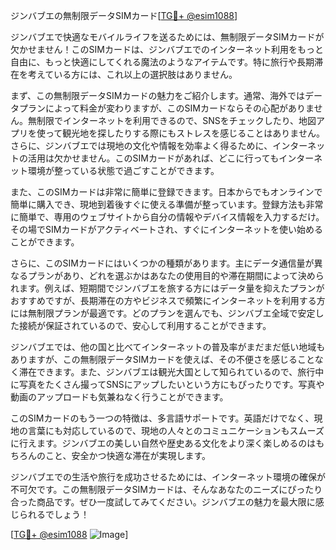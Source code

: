ジンバブエの無制限データSIMカード[[TG💪+ @esim1088](https://t.me/s/esim1088)]

ジンバブエで快適なモバイルライフを送るためには、無制限データSIMカードが欠かせません！このSIMカードは、ジンバブエでのインターネット利用をもっと自由に、もっと快適にしてくれる魔法のようなアイテムです。特に旅行や長期滞在を考えている方には、これ以上の選択肢はありません。

まず、この無制限データSIMカードの魅力をご紹介します。通常、海外ではデータプランによって料金が変わりますが、このSIMカードならその心配がありません。無制限でインターネットを利用できるので、SNSをチェックしたり、地図アプリを使って観光地を探したりする際にもストレスを感じることはありません。さらに、ジンバブエでは現地の文化や情報を効率よく得るために、インターネットの活用は欠かせません。このSIMカードがあれば、どこに行ってもインターネット環境が整っている状態で過ごすことができます。

また、このSIMカードは非常に簡単に登録できます。日本からでもオンラインで簡単に購入でき、現地到着後すぐに使える準備が整っています。登録方法も非常に簡単で、専用のウェブサイトから自分の情報やデバイス情報を入力するだけ。その場でSIMカードがアクティベートされ、すぐにインターネットを使い始めることができます。

さらに、このSIMカードにはいくつかの種類があります。主にデータ通信量が異なるプランがあり、どれを選ぶかはあなたの使用目的や滞在期間によって決められます。例えば、短期間でジンバブエを旅する方にはデータ量を抑えたプランがおすすめですが、長期滞在の方やビジネスで頻繁にインターネットを利用する方には無制限プランが最適です。どのプランを選んでも、ジンバブエ全域で安定した接続が保証されているので、安心して利用することができます。

ジンバブエでは、他の国と比べてインターネットの普及率がまだまだ低い地域もありますが、この無制限データSIMカードを使えば、その不便さを感じることなく滞在できます。また、ジンバブエは観光大国として知られているので、旅行中に写真をたくさん撮ってSNSにアップしたいという方にもぴったりです。写真や動画のアップロードも気兼ねなく行うことができます。

このSIMカードのもう一つの特徴は、多言語サポートです。英語だけでなく、現地の言葉にも対応しているので、現地の人々とのコミュニケーションもスムーズに行えます。ジンバブエの美しい自然や歴史ある文化をより深く楽しめるのはもちろんのこと、安全かつ快適な滞在が実現します。

ジンバブエでの生活や旅行を成功させるためには、インターネット環境の確保が不可欠です。この無制限データSIMカードは、そんなあなたのニーズにぴったり合った商品です。ぜひ一度試してみてください。ジンバブエの魅力を最大限に感じられるでしょう！

[[TG💪+ @esim1088](https://t.me/s/esim1088) ![Image](https://i.postimg.cc/Y0z9fWf4/image.png)]